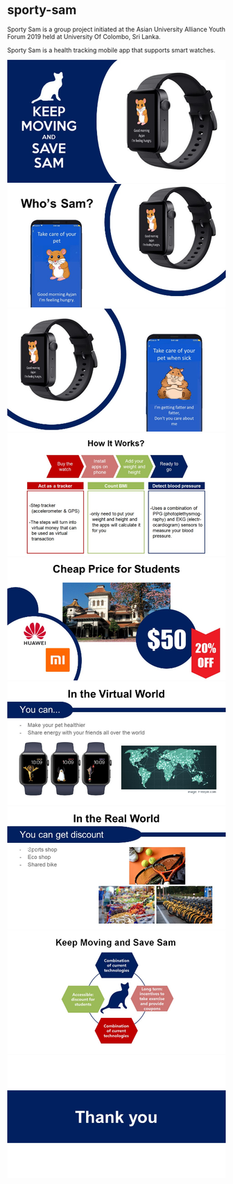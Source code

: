 # sporty-sam
Sporty Sam is a group project initiated at the Asian University Alliance Youth Forum 2019 held at University Of Colombo, Sri Lanka.

Sporty Sam is a health tracking mobile app that supports smart watches. 

![1](/presentation/Slide1.JPG)
![1](/presentation/Slide2.JPG)
![1](/presentation/Slide3.JPG)
![1](/presentation/Slide4.JPG)
![1](/presentation/Slide5.JPG)
![1](/presentation/Slide6.JPG)
![1](/presentation/Slide7.JPG)
![1](/presentation/Slide8.JPG)
![1](/presentation/Slide9.JPG)
